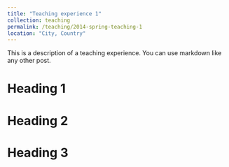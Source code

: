```yaml
---
title: "Teaching experience 1"
collection: teaching
permalink: /teaching/2014-spring-teaching-1
location: "City, Country"
---
```


This is a description of a teaching experience. You can use markdown like any other post.

Heading 1
======

Heading 2
======

Heading 3
======
